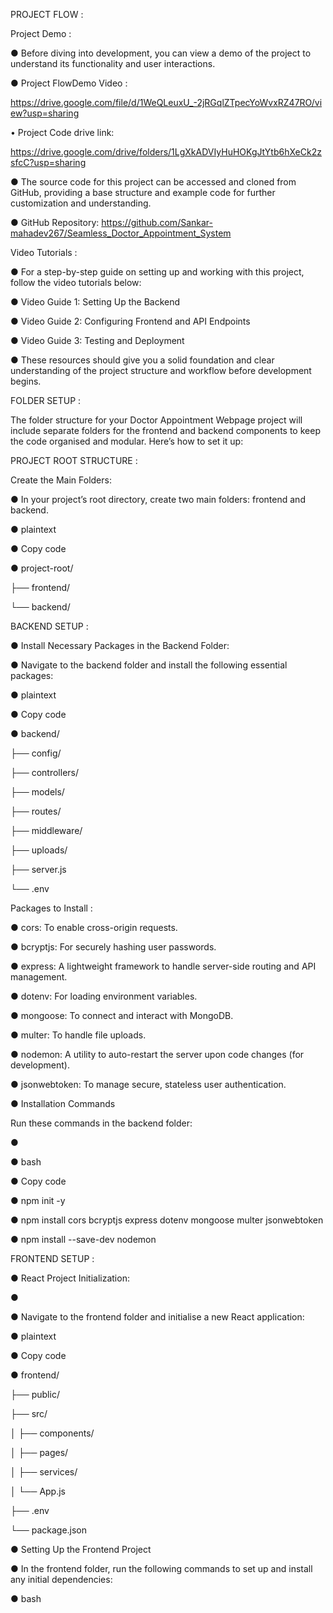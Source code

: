 
PROJECT FLOW : 
 
Project Demo : 

●	Before diving into development, you can view a demo of the project to understand its functionality and user interactions.

●	Project FlowDemo Video : 

https://drive.google.com/file/d/1WeQLeuxU_-2jRGqlZTpecYoWvxRZ47RO/view?usp=sharing

•	Project Code drive link:

https://drive.google.com/drive/folders/1LgXkADVIyHuHOKgJtYtb6hXeCk2zsfcC?usp=sharing

●	The source code for this project can be accessed and cloned from GitHub, providing a base structure and example code for further customization and understanding.

●	GitHub Repository: https://github.com/Sankar-mahadev267/Seamless_Doctor_Appointment_System


Video Tutorials : 


●	For a step-by-step guide on setting up and working with this project, follow the video tutorials below:

●	Video Guide 1: Setting Up the Backend

●	Video Guide 2: Configuring Frontend and API Endpoints

●	Video Guide 3: Testing and Deployment

●	These resources should give you a solid foundation and clear understanding of the project structure and workflow before development begins.



FOLDER SETUP : 

The folder structure for your Doctor Appointment Webpage project will include separate folders for the frontend and backend components to keep the code organised and modular. Here’s how to set it up:


PROJECT ROOT STRUCTURE : 


Create the Main Folders:


●	In your project’s root directory, create two main folders: frontend and backend.

●	plaintext

●	Copy code

●	project-root/


├── frontend/

└── backend/



BACKEND SETUP : 



●	Install Necessary Packages in the Backend Folder:

●	Navigate to the backend folder and install the following essential packages:

●	plaintext

●	Copy code

●	backend/

├── config/

├── controllers/

├── models/

├── routes/

├── middleware/

├── uploads/

├── server.js

└── .env



Packages to Install : 



●	cors: To enable cross-origin requests.

●	bcryptjs: For securely hashing user passwords.

●	express: A lightweight framework to handle server-side routing and API management.

●	dotenv: For loading environment variables.

●	mongoose: To connect and interact with MongoDB.

●	multer: To handle file uploads.

●	nodemon: A utility to auto-restart the server upon code changes (for development).

●	jsonwebtoken: To manage secure, stateless user authentication.

●	Installation Commands



Run these commands in the backend folder:

●	

●	bash

●	Copy code

●	npm init -y

●	npm install cors bcryptjs express dotenv mongoose multer jsonwebtoken

●	npm install --save-dev nodemon



FRONTEND SETUP : 

●	React Project Initialization:

●	

●	Navigate to the frontend folder and initialise a new React application:

●	plaintext

●	Copy code

●	frontend/

├── public/

├── src/

│   ├── components/

│   ├── pages/

│   ├── services/

│   └── App.js

├── .env

└── package.json

●	Setting Up the Frontend Project

●	In the frontend folder, run the following commands to set up and install any initial dependencies:

●	bash


